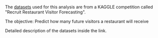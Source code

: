 The [datasets](https://www.kaggle.com/c/recruit-restaurant-visitor-forecasting/data) used for this analysis are from a KAGGLE competition called "Recruit Restaurant Visitor Forecasting".

The objective: Predict how many future visitors a restaurant will receive

Detailed description of the datasets inside the link.

